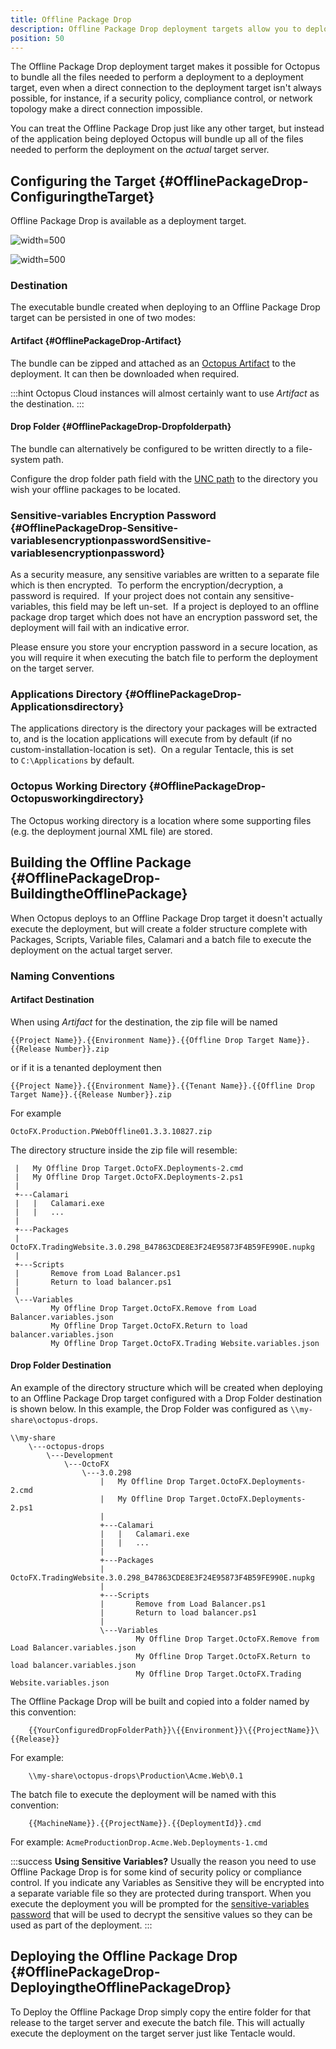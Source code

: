 ```yaml
---
title: Offline Package Drop
description: Offline Package Drop deployment targets allow you to deploy your applications in the most restricted security environments where Tentacles cannot be used.
position: 50
---
```


The Offline Package Drop deployment target makes it possible for Octopus to bundle all the files needed to perform a deployment to a deployment target, even when a direct connection to the deployment target isn't always possible, for instance, if a security policy, compliance control, or network topology make a direct connection impossible.

You can treat the Offline Package Drop just like any other target, but instead of the application being deployed Octopus will bundle up all of the files needed to perform the deployment on the *actual* target server.

## Configuring the Target {#OfflinePackageDrop-ConfiguringtheTarget}

Offline Package Drop is available as a deployment target.

![](images/adding-new-offline-package-drop-target.png "width=500")

![](images/create-new-offline-package-drop-target-part2.png "width=500")

### Destination

The executable bundle created when deploying to an Offline Package Drop target can be persisted in one of two modes:

#### Artifact {#OfflinePackageDrop-Artifact}

The bundle can be zipped and attached as an [Octopus Artifact](/docs/deployment-process/artifacts.md) to the deployment. It can then be downloaded when required.

:::hint
Octopus Cloud instances will almost certainly want to use _Artifact_ as the destination.
:::

#### Drop Folder {#OfflinePackageDrop-Dropfolderpath}

The bundle can alternatively be configured to be written directly to a file-system path.

Configure the drop folder path field with the [UNC path](http://en.wikipedia.org/wiki/Path_%28computing%29#Uniform_Naming_Convention) to the directory you wish your offline packages to be located.

### Sensitive-variables Encryption Password  {#OfflinePackageDrop-Sensitive-variablesencryptionpasswordSensitive-variablesencryptionpassword}

As a security measure, any sensitive variables are written to a separate file which is then encrypted.  To perform the encryption/decryption, a password is required.  If your project does not contain any sensitive-variables, this field may be left un-set.  If a project is deployed to an offline package drop target which does not have an encryption password set, the deployment will fail with an indicative error.

Please ensure you store your encryption password in a secure location, as you will require it when executing the batch file to perform the deployment on the target server.

### Applications Directory {#OfflinePackageDrop-Applicationsdirectory}

The applications directory is the directory your packages will be extracted to, and is the location applications will execute from by default (if no custom-installation-location is set).  On a regular Tentacle, this is set to `C:\Applications` by default.

### Octopus Working Directory {#OfflinePackageDrop-Octopusworkingdirectory}

The Octopus working directory is a location where some supporting files (e.g. the deployment journal XML file) are stored.

## Building the Offline Package {#OfflinePackageDrop-BuildingtheOfflinePackage}

When Octopus deploys to an Offline Package Drop target it doesn't actually execute the deployment, but will create a folder structure complete with Packages, Scripts, Variable files, Calamari and a batch file to execute the deployment on the actual target server.

### Naming Conventions

#### Artifact Destination

When using _Artifact_ for the destination, the zip file will be named

```no format
{{Project Name}}.{{Environment Name}}.{{Offline Drop Target Name}}.{{Release Number}}.zip
```

or if it is a tenanted deployment then

```no format
{{Project Name}}.{{Environment Name}}.{{Tenant Name}}.{{Offline Drop Target Name}}.{{Release Number}}.zip
```

For example

```no format
OctoFX.Production.PWebOffline01.3.3.10827.zip
```

The directory structure inside the zip file will resemble:

```no format
 |   My Offline Drop Target.OctoFX.Deployments-2.cmd
 |   My Offline Drop Target.OctoFX.Deployments-2.ps1
 |   
 +---Calamari
 |   |   Calamari.exe
 |   |   ...
 |           
 +---Packages
 |       OctoFX.TradingWebsite.3.0.298_B47863CDE8E3F24E95873F4B59FE990E.nupkg
 |       
 +---Scripts
 |       Remove from Load Balancer.ps1
 |       Return to load balancer.ps1
 |       
 \---Variables
         My Offline Drop Target.OctoFX.Remove from Load Balancer.variables.json
         My Offline Drop Target.OctoFX.Return to load balancer.variables.json
         My Offline Drop Target.OctoFX.Trading Website.variables.json
```

#### Drop Folder Destination

An example of the directory structure which will be created when deploying to an Offline Package Drop target configured with a Drop Folder destination is shown below. In this example, the Drop Folder was configured as `\\my-share\octopus-drops`.

```no format
\\my-share
    \---octopus-drops
        \---Development
            \---OctoFX
                \---3.0.298
                    |   My Offline Drop Target.OctoFX.Deployments-2.cmd
                    |   My Offline Drop Target.OctoFX.Deployments-2.ps1
                    |   
                    +---Calamari
                    |   |   Calamari.exe
                    |   |   ...
                    |           
                    +---Packages
                    |       OctoFX.TradingWebsite.3.0.298_B47863CDE8E3F24E95873F4B59FE990E.nupkg
                    |       
                    +---Scripts
                    |       Remove from Load Balancer.ps1
                    |       Return to load balancer.ps1
                    |       
                    \---Variables
                            My Offline Drop Target.OctoFX.Remove from Load Balancer.variables.json
                            My Offline Drop Target.OctoFX.Return to load balancer.variables.json
                            My Offline Drop Target.OctoFX.Trading Website.variables.json

```

The Offline Package Drop will be built and copied into a folder named by this convention:

```no format
    {{YourConfiguredDropFolderPath}}\{{Environment}}\{{ProjectName}}\{{Release}}
```

For example:

```no format
    \\my-share\octopus-drops\Production\Acme.Web\0.1
```

The batch file to execute the deployment will be named with this convention:

```no format
    {{MachineName}}.{{ProjectName}}.{{DeploymentId}}.cmd
```

For example:
`AcmeProductionDrop.Acme.Web.Deployments-1.cmd`

:::success
**Using Sensitive Variables?**
Usually the reason you need to use Offline Package Drop is for some kind of security policy or compliance control. If you indicate any Variables as Sensitive they will be encrypted into a separate variable file so they are protected during transport. When you execute the deployment you will be prompted for the [sensitive-variables password](#OfflinePackageDrop-Sensitive-variablesencryptionpasswordSensitive-variablesencryptionpassword) that will be used to decrypt the sensitive values so they can be used as part of the deployment.
:::

## Deploying the Offline Package Drop {#OfflinePackageDrop-DeployingtheOfflinePackageDrop}

To Deploy the Offline Package Drop simply copy the entire folder for that release to the target server and execute the batch file. This will actually execute the deployment on the target server just like Tentacle would.
